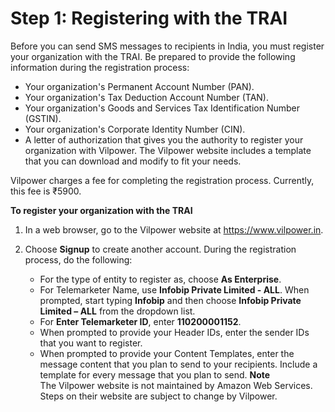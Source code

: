 # Step 1: Registering with the TRAI<a name="sns-india-register-with-trai"></a>

Before you can send SMS messages to recipients in India, you must register your organization with the TRAI\. Be prepared to provide the following information during the registration process:
+ Your organization's Permanent Account Number \(PAN\)\.
+ Your organization's Tax Deduction Account Number \(TAN\)\.
+ Your organization's Goods and Services Tax Identification Number \(GSTIN\)\.
+ Your organization's Corporate Identity Number \(CIN\)\.
+ A letter of authorization that gives you the authority to register your organization with Vilpower\. The Vilpower website includes a template that you can download and modify to fit your needs\.

Vilpower charges a fee for completing the registration process\. Currently, this fee is ₹5900\.

**To register your organization with the TRAI**

1. In a web browser, go to the Vilpower website at [https://www\.vilpower\.in](https://www.vilpower.in)\.

1. Choose **Signup** to create another account\. During the registration process, do the following:
   + For the type of entity to register as, choose **As Enterprise**\.
   + For Telemarketer Name, use **Infobip Private Limited \- ALL**\. When prompted, start typing **Infobip** and then choose **Infobip Private Limited – ALL** from the dropdown list\.
   +  For **Enter Telemarketer ID**, enter **110200001152**\.
   + When prompted to provide your Header IDs, enter the sender IDs that you want to register\.
   + When prompted to provide your Content Templates, enter the message content that you plan to send to your recipients\. Include a template for every message that you plan to send\. 
**Note**  
The Vilpower website is not maintained by Amazon Web Services\. Steps on their website are subject to change by Vilpower\.